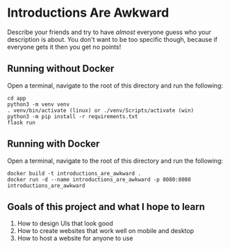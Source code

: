 # Introductions Are Awkward

Describe your friends and try to have _almost_ everyone guess who your description is about. 
You don't want to be too specific though, because if everyone gets it then you get no points!

## Running without Docker

Open a terminal, navigate to the root of this directory and run the following:

```
cd app
python3 -m venv venv 
. venv/bin/activate (linux) or ./venv/Scripts/activate (win)
python3 -m pip install -r requirements.txt
flask run
```

## Running with Docker

Open a terminal, navigate to the root of this directory and run the following:

```
docker build -t introductions_are_awkward .
docker run -d --name introductions_are_awkward -p 8080:8080 introductions_are_awkward
```

## Goals of this project and what I hope to learn

1. How to design UIs that look good
2. How to create websites that work well on mobile and desktop
3. How to host a website for anyone to use
